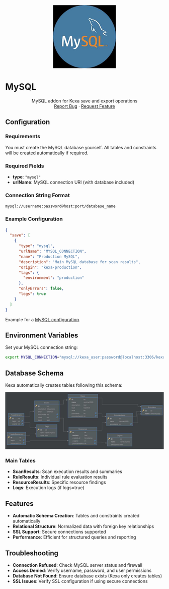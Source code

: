 <div align="center">
    <a href="https://www.kexa.io/">
        <img src="../../images/MySQL-Logo.png" alt="Logo" width="200"/>
    </a>
</div>

# MySQL

<div>
  <p align="center">
    MySQL addon for Kexa save and export operations
    <br />
    <a href="https://github.com/4urcloud/Kexa/issues">Report Bug</a>
    ·
    <a href="https://github.com/4urcloud/Kexa/issues">Request Feature</a>
  </p>
</div>

## Configuration

### Requirements

You must create the MySQL database yourself. All tables and constraints will be created automatically if required.

### Required Fields

- **type**: `"mysql"`
- **urlName**: MySQL connection URI (with database included)

### Connection String Format

```
mysql://username:password@host:port/database_name
```

### Example Configuration

```json
{
  "save": [
    {
      "type": "mysql",
      "urlName": "MYSQL_CONNECTION",
      "name": "Production MySQL",
      "description": "Main MySQL database for scan results",
      "origin": "kexa-production",
      "tags": {
        "environment": "production"
      },
      "onlyErrors": false,
      "logs": true
    }
  ]
}
```

Example for a [MySQL configuration](../../config/demo/mySQL.default.json).

## Environment Variables

Set your MySQL connection string:

```bash
export MYSQL_CONNECTION="mysql://kexa_user:password@localhost:3306/kexa_database"
```

## Database Schema

Kexa automatically creates tables following this schema:

![Database Schema](../../images/schema-UML-SQL.png)

### Main Tables
- **ScanResults**: Scan execution results and summaries
- **RuleResults**: Individual rule evaluation results  
- **ResourceResults**: Specific resource findings
- **Logs**: Execution logs (if logs=true)

## Features

- **Automatic Schema Creation**: Tables and constraints created automatically
- **Relational Structure**: Normalized data with foreign key relationships
- **SSL Support**: Secure connections supported
- **Performance**: Efficient for structured queries and reporting

## Troubleshooting

- **Connection Refused**: Check MySQL server status and firewall
- **Access Denied**: Verify username, password, and user permissions
- **Database Not Found**: Ensure database exists (Kexa only creates tables)
- **SSL Issues**: Verify SSL configuration if using secure connections